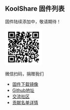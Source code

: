 ## KoolShare 固件列表

固件陆续添加中，敬请期待！

<img src="/.resources/img/qr.png" alt="QR" width="120"/>

微信扫码，捐赠我们

* [固件下载镜像](http://koolshare.io)
* [Github地址](https://github.com/koolshare/firmware)
* [交流社区](https://koolshare.cn/forum.php)
* [贡献名单详情](https://github.com/koolshare/koolshare.github.io/tree/master/donate)

